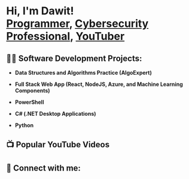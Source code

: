 <h1>Hi, I'm Dawit! <br/><a href="https://github.com/dawitmek1">Programmer</a>, <a href="https://www.linkedin.com/in/dawitmek1/">Cybersecurity Professional</a>, <a href="https://www.youtube.com/c/dawitmek1">YouTuber</a></h1>

<h2>👨‍💻 Software Development Projects:</h2>

- <b>Data Structures and Algorithms Practice (AlgoExpert)</b>

- <b>Full Stack Web App (React, NodeJS, Azure, and Machine Learning Components)</b>

- <b>PowerShell</b>

- <b>C# (.NET Desktop Applications)</b>

- <b>Python</b>

<h2>📺 Popular YouTube Videos</h2>



<h2> 🤳 Connect with me:</h2>


[twitter]: https://twitter.com/joshmadakor
[youtube]: https://www.youtube.com/c/joshmadakor
[instagram]: https://www.instagram.com/joshmadakor/
[linkedin]: https://linkedin.com/in/joshmadakor

<!--

Here are some ideas to get you started:

- 🔭 I’m currently working on ...
- 🌱 I’m currently learning ...
- 👯 I’m looking to collaborate on ...
- 🤔 I’m looking for help with ...
- 💬 Ask me about ...
- 📫 How to reach me: ...
- 😄 Pronouns: ...
- ⚡ Fun fact: ...
-->
